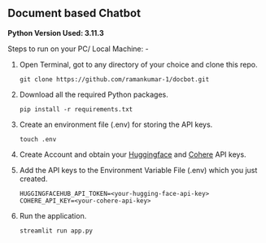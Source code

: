 ## Document based Chatbot

**Python Version Used: 3.11.3**

Steps to run on your PC/ Local Machine: -

1. Open Terminal, got to any directory of your choice and clone this repo. 

   `git clone https://github.com/ramankumar-1/docbot.git`

2. Download all the required Python packages.

   `pip install -r requirements.txt`

3. Create an environment file (.env) for storing the API keys. 

   `touch .env`

4. Create Account and obtain your [Huggingface](https://huggingface.co/settings/tokens) and [Cohere](https://dashboard.cohere.com/api-keys) API keys. 
5. Add the API keys to the Environment Variable File (.env) which you just created.<br>
	```
	HUGGINGFACEHUB_API_TOKEN=<your-hugging-face-api-key>
	COHERE_API_KEY=<your-cohere-api-key>
	```
7. Run the application. 

    `streamlit run app.py`
